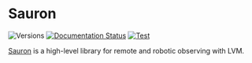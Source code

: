 # Sauron

![Versions](https://img.shields.io/badge/python->3.10-blue)
[![Documentation Status](https://readthedocs.org/projects/lvmsauron/badge/?version=latest)](https://lvmsauron.readthedocs.io/en/latest/)
[![Test](https://github.com/sdss/lvmsauron/actions/workflows/test.yml/badge.svg)](https://github.com/sdss/lvmsauron/actions/workflows/test.yml)
<!-- [![codecov](https://codecov.io/gh/sdss/lvmsauron/branch/main/graph/badge.svg)](https://codecov.io/gh/sdss/lvmsauron) -->

[Sauron](https://cdn.vox-cdn.com/thumbor/PXcQNK02vud4owT3kTPFN9Jz4Js=/1400x1050/filters:format(jpeg)/cdn.vox-cdn.com/uploads/chorus_asset/file/22149022/two_towers_4k_eye_of_sauron.jpg) is a high-level library for remote and robotic observing with LVM.
